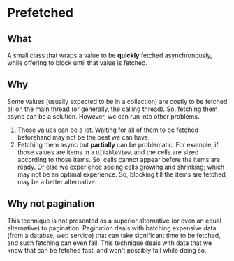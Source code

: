 # Prefetched

## What

A small class that wraps a value to be **quickly** fetched asynchronously, while offering to block until that value is fetched.

## Why
Some values (usually expected to be in a collection) are costly to be fetched all on the main thread (or generally, the calling thread). 
So, fetching them async can be a solution. However, we can run into other problems.

1. Those values can be a lot. Waiting for all of them to be fetched beforehand may not be the best we can have.
2. Fetching them async but **partially** can be problematic. For example, if those values are items in a `UITableView`, and the cells are sized according to those items.
So, cells cannot appear before the items are ready. Or else we experience seeing cells growing and shrinking; which may not be an optimal experience.
So, blocking till the items are fetched, may be a better alternative.

## Why not pagination

This technique is not presented as a superior alternative (or even an equal alternative) to pagination.
Pagination deals with batching expensive data (from a databse, web service) that can take significant time to be fetched, and such fetching can even fail.
This technique deals with data that we know that can be fetched fast, and won't possibly fail while doing so.
